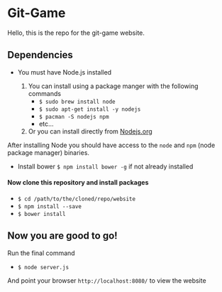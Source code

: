 # Git-Game

Hello, this is the repo for the git-game website.

## Dependencies

* You must have Node.js installed

	1. You can install using a package manger with the following commands
		* ```$ sudo brew install node```
		* ```$ sudo apt-get install -y nodejs```
		* ```$ pacman -S nodejs npm```
		* etc...
	2. Or you can install directly from [Nodejs.org](https://nodejs.org/en/download/ "Download Node")

After installing Node you should have access to the ```node``` and ```npm``` (node package manager) binaries.

* Install bower ```$ npm install bower -g``` if not already installed

#### Now clone this repository and install packages

* ```$ cd /path/to/the/cloned/repo/website```
* ```$ npm install --save```
* ```$ bower install```

## Now you are good to go!

Run the final command

* ```$ node server.js```

And point your browser ```http://localhost:8080/```  to view the website

